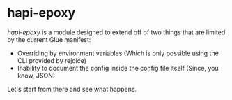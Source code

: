 # hapi-epoxy

<Stylized image goes here>

*hapi-epoxy* is a module designed to extend off of two things that are limited by the current Glue manifest:

  - Overriding by environment variables (Which is only possible using the CLI provided by rejoice)
  - Inability to document the config inside the config file itself (Since, you know, JSON)

Let's start from there and see what happens.
